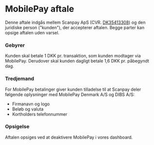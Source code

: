 <h1 data-date="{{ date }}" data-hash="{{ hash }}" class="terms--h1">
    MobilePay aftale
</h1>

<p>
  Denne aftale indgås mellem Scanpay ApS (CVR. <a target="_blank" href="https://datacvr.virk.dk/data/visenhed?enhedstype=virksomhed&id=35413308&soeg=35413308">DK35413308</a>) og den juridiske person ("kunden"), der accepterer aftalen. Begge parter kan opsige aftalen uden varsel.
</p>

<h3 class="terms--h3">Gebyrer</h3>
<p>
  Kunden skal betale 1 DKK pr. transaktion, som kunden modtager via MobilePay. Derudover skal kunden dagligt betale 1,6 DKK pr. påbegyndt dag.
</p>

<h3 class="terms--h3">Tredjemand</h3>
<p>
  For MobilePay betalinger giver kunden tilladelse til at Scanpay deler følgende oplysninger med MobilePay Denmark A/S og DIBS A/S:
  <ul>
      <li>Firmanavn og logo</li>
      <li>Beløb og valuta</li>
      <li>Kortholders telefonnummer</li>
  </ul>
</p>

<h3 class="terms--h3">Opsigelse</h3>
<p>Aftalen opsiges ved at deaktivere MobilePay i vores dashboard.</p>
